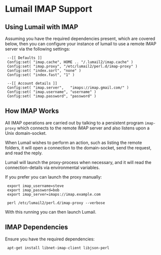 Lumail IMAP Support
===================


Using Lumail with IMAP
----------------------

Assuming you have the required dependencies present, which are covered
below, then you can configure your instance of lumail to use a remote
IMAP server via the following settings:

     --[[ Defaults ]]
     Config:set( "imap.cache", HOME .. "/.lumail2/imap.cache" )
     Config:set( "imap.proxy", "/etc/lumail2/perl.d/imap-proxy" )
     Config:set( "index.sort", "none" )
     Config:set( "index.fast", "1" )

     --[[ Account details ]]
     Config:set( "imap.server",   "imaps://imap.gmail.com/" )
     Config:set( "imap.username", "username" )
     Config:set( "imap.password", "password" )


How IMAP Works
--------------

All IMAP operations are carried out by talking to a persistent
program `imap-proxy` which connects to the remote IMAP server
and also listens upon a Unix domain-socket.

When Lumail wishes to perform an action, such as listing the remote
folders, it will open a connection to the domain-socket, send the
request, and read the reply.

Lumail will launch the proxy-process when necessary, and it will
read the connection-details via environmental variables.

If you prefer you can launch the proxy manually:

     export imap_username=steve
     export imap_password=bob
     export imap_server=imaps://imap.example.com

     perl /etc/lumail2/perl.d/imap-proxy --verbose

With this running you can then launch Lumail.


IMAP Dependencies
-----------------

Ensure you have the required dependencies:

     apt-get install libnet-imap-client libjson-perl
